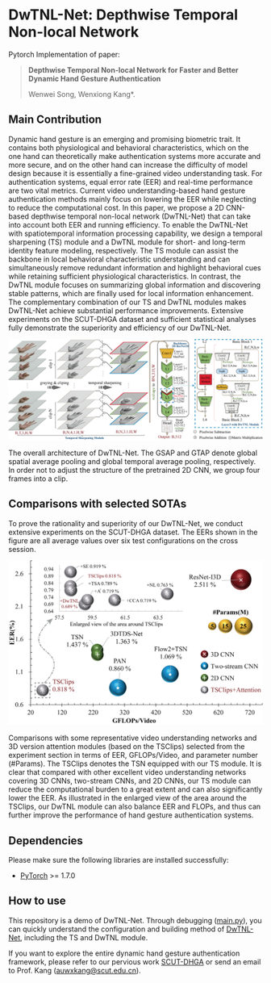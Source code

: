 # DwTNL-Net: Depthwise Temporal Non-local Network
Pytorch Implementation of paper:

> **Depthwise Temporal Non-local Network for Faster and Better Dynamic Hand Gesture Authentication**
>
> Wenwei Song, Wenxiong Kang\*.

## Main Contribution
Dynamic hand gesture is an emerging and promising biometric trait. It contains both physiological and behavioral characteristics, which on the one hand can theoretically make authentication systems more accurate and more secure, and on the other hand can increase the difficulty of model design because it is essentially a fine-grained video understanding task. For authentication systems, equal error rate (EER) and real-time performance are two vital metrics. Current video understanding-based hand gesture authentication methods mainly focus on lowering the EER while neglecting to reduce the computational cost. In this paper, we propose a 2D CNN-based depthwise temporal non-local network (DwTNL-Net) that can take into account both EER and running efficiency.  To enable the DwTNL-Net with spatiotemporal information processing capability, we design a temporal sharpening (TS) module and a DwTNL module for short- and long-term identity feature modeling, respectively. The TS module can assist the backbone in local behavioral characteristic understanding and can simultaneously remove redundant information and highlight behavioral cues while retaining sufficient physiological characteristics. In contrast, the DwTNL module focuses on summarizing global information and discovering stable patterns, which are finally used for local information enhancement. The complementary combination of our TS and DwTNL modules makes DwTNL-Net achieve substantial performance improvements. Extensive experiments on the SCUT-DHGA dataset and sufficient statistical analyses fully demonstrate the superiority and efficiency of our DwTNL-Net. 
 <div align="center">
 <p align="center">
  <img src="https://raw.githubusercontent.com/SCUT-BIP-Lab/DwTNL-Net/master/img/DwTNL-Net.png" />
</p>
</div>

 The overall architecture of DwTNL-Net. The GSAP and GTAP denote global spatial average pooling and global temporal average pooling, respectively. In order not to adjust the structure of the pretrained 2D CNN, we group four frames into a clip.


## Comparisons with selected SOTAs
To prove the rationality and superiority of our DwTNL-Net, we conduct extensive experiments on the SCUT-DHGA dataset. The EERs shown in the figure are all average values over six test configurations on the cross session.

 <div align="center">
 <p align="center">
  <img src="https://raw.githubusercontent.com/SCUT-BIP-Lab/DwTNL-Net/master/img/Comprehensive_Comparison.png" />
 </p>
</div>

  Comparisons with some representative video understanding networks and 3D version attention modules (based on the TSClips) selected from the experiment section in terms of EER, GFLOPs/Video, and parameter number (#Params). The TSClips denotes the TSN equipped with our TS module. It is clear that compared with other excellent video understanding networks covering 3D CNNs, two-stream CNNs, and 2D CNNs, our TS module can reduce the computational burden to a great extent and can also significantly lower the EER. As illustrated in the enlarged view of the area around the TSClips, our DwTNL module  can also balance EER and FLOPs, and thus can further improve the performance of hand gesture authentication systems.

## Dependencies
Please make sure the following libraries are installed successfully:
- [PyTorch](https://pytorch.org/) >= 1.7.0

## How to use
This repository is a demo of DwTNL-Net. Through debugging ([main.py](/main.py)), you can quickly understand the 
configuration and building method of [DwTNL-Net](/model/DwTNLNet.py), including the TS and DwTNL module.

If you want to explore the entire dynamic hand gesture authentication framework, please refer to our pervious work [SCUT-DHGA](https://github.com/SCUT-BIP-Lab/SCUT-DHGA) 
or send an email to Prof. Kang (auwxkang@scut.edu.cn).
